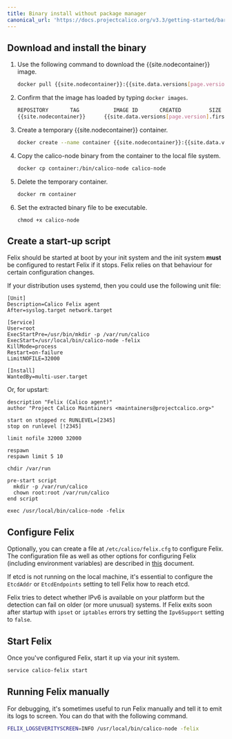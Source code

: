 ```yaml
---
title: Binary install without package manager
canonical_url: 'https://docs.projectcalico.org/v3.3/getting-started/bare-metal/installation/binary'
---
```


## Download and install the binary

1. Use the following command to download the {{site.nodecontainer}} image.

   ```bash
   docker pull {{site.nodecontainer}}:{{site.data.versions[page.version].first.components["calico/node"].version}}
   ```

1. Confirm that the image has loaded by typing `docker images`.

   ```bash
   REPOSITORY       TAG           IMAGE ID       CREATED         SIZE
   {{site.nodecontainer}}      {{site.data.versions[page.version].first.components["calico/node"].version}}        e07d59b0eb8a   2 minutes ago   42MB
   ```

1. Create a temporary {{site.nodecontainer}} container.

   ```bash
   docker create --name container {{site.nodecontainer}}:{{site.data.versions[page.version].first.components["calico/node"].version}}
   ```

1. Copy the calico-node binary from the container to the local file system.

   ```bash
   docker cp container:/bin/calico-node calico-node
   ```

1. Delete the temporary container.

   ```bash
   docker rm container
   ```

1. Set the extracted binary file to be executable.

   ```
   chmod +x calico-node
   ```

## Create a start-up script

Felix should be started at boot by your init system and the init system
**must** be configured to restart Felix if it stops. Felix relies on
that behaviour for certain configuration changes.

If your distribution uses systemd, then you could use the following unit
file:

    [Unit]
    Description=Calico Felix agent
    After=syslog.target network.target

    [Service]
    User=root
    ExecStartPre=/usr/bin/mkdir -p /var/run/calico
    ExecStart=/usr/local/bin/calico-node -felix
    KillMode=process
    Restart=on-failure
    LimitNOFILE=32000

    [Install]
    WantedBy=multi-user.target

Or, for upstart:

    description "Felix (Calico agent)"
    author "Project Calico Maintainers <maintainers@projectcalico.org>"

    start on stopped rc RUNLEVEL=[2345]
    stop on runlevel [!2345]

    limit nofile 32000 32000

    respawn
    respawn limit 5 10

    chdir /var/run

    pre-start script
      mkdir -p /var/run/calico
      chown root:root /var/run/calico
    end script

    exec /usr/local/bin/calico-node -felix

## Configure Felix


Optionally, you can create a file at `/etc/calico/felix.cfg` to
configure Felix. The configuration file as well as other options for
configuring Felix (including environment variables) are described in
[this]({{site.baseurl}}/{{page.version}}/reference/felix/configuration) document.

If etcd is not running on the local machine, it's essential to configure
the `EtcdAddr` or `EtcdEndpoints` setting to tell Felix how to reach
etcd.

Felix tries to detect whether IPv6 is available on your platform but
the detection can fail on older (or more unusual) systems.  If Felix
exits soon after startup with `ipset` or `iptables` errors try
setting the `Ipv6Support` setting to `false`.

## Start Felix

Once you've configured Felix, start it up via your init system.

```bash
service calico-felix start
```

## Running Felix manually

For debugging, it's sometimes useful to run Felix manually and tell it
to emit its logs to screen. You can do that with the following command.

```bash
FELIX_LOGSEVERITYSCREEN=INFO /usr/local/bin/calico-node -felix
```
